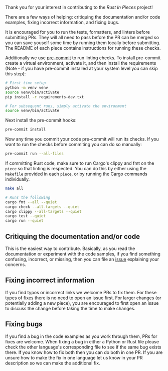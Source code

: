 Thank you for your interest in contributing to the _Rust In Pieces_ project!

There are a few ways of helping: critiquing the documentation and/or code examples, fixing
incorrect information, and fixing bugs.

It is encouraged for you to run the tests, formatters, and linters before submitting PRs. They will
all need to pass before the PR can be merged so you can save youself some time by running them
locally before submitting. The README of each piece contains instructions for running these checks.

Additionally we use [pre-commit](https://pre-commit.com) to run linting checks. To install
pre-commit create a virtual environment, activate it, and then install the requirements (Note - if
you have pre-commit installed at your system level you can skip this step):

```sh
# First time setup
python -m venv venv
source venv/bin/activate
pip install -r requirements-dev.txt

# For subsequent runs, simply activate the environment
source venv/bin/activate
```

Next install the pre-commit hooks:

```sh
pre-commit install
```

Now any time you commit your code pre-commit will run its checks. If you want to run the checks
before commiting you can do so manually:

```sh
pre-commit run --all-files
```

If committing Rust code, make sure to run Cargo's clippy and fmt on the `piece` so that linting is
respected. You can do this by either using the `Makefile` provided in each `piece`, or by running
the Cargo commands individually.

```sh
make all

# Runs the following
cargo fmt --all --quiet
cargo check --all-targets --quiet
cargo clippy --all-targets --quiet
cargo test --quiet
cargo run --quiet
```

## Critiquing the documentation and/or code

This is the easiest way to contribute. Basically, as you read the documentation or experiment with
the code samples, if you find something confusing, incorrect, or missing, then you can file an
[issue](https://github.com/thedataquarry/rustinpieces/issues) explaining your concerns.

## Fixing incorrect information

If you find typos or incorrect links we welcome PRs to fix them. For these types of fixes there is
no need to open an issue first. For larger changes (or potentially adding a new piece), you are
encouraged to first open an issue to discuss the change before taking the time to make changes.

## Fixing bugs

If you find a bug in the code examples as you work through them, PRs for fixes are welcome. When
fixing a bug in either a Python or Rust file please check the other language's corresponding file
to see if the same bug exists there. If you know how to fix both then you can do both in one PR. If
you are unsure how to make the fix in one language let us know in your PR description so we can make
the additional fix.

